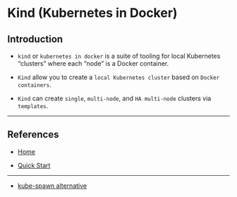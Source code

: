 # Kind (Kubernetes in Docker)

## Introduction

* `kind` or `kubernetes in docker` is a suite of tooling for local Kubernetes “clusters” where each “node” is a Docker container. 

* `Kind` allow you to create a `local Kubernetes cluster` based on `Docker containers`.

* `Kind` can create `single`, `multi-node`, and `HA multi-node` clusters via `templates`.

---

## References

* [Home](https://kind.sigs.k8s.io/)

* [Quick Start](https://kind.sigs.k8s.io/docs/user/quick-start/)

---

* [kube-spawn alternative](https://kinvolk.io/blog/2017/08/introducing-kube-spawn-a-tool-to-create-local-multi-node-kubernetes-clusters/)